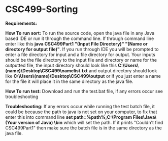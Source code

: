 # CSC499-Sorting

**Requirements:**


**How To run sort:**
To run the source code, open the java file in any Java based IDE or run it through the command line. If through command line enter like this **java CSC499Part1 "(Input File Directory)" "(Name or directory for output file)"**. If you run through IDE you will be prompted to enter a file directory for input and a file directory for output. Your inputs should be the file directory to the input file and directory or name for the outputted file, the input directory should look like this **C:\\Users\\(name)\\Desktop\\CSC499\\namelist.txt** and output  directory should look like **C:\\Users\\(name)\\Desktop\\CSC499\\output** or if you just enter a name for the file it will place it in the same directory as the java file.

**How To run test:**
Download and run the test.bat file, if any errors occur see troubleshooting

**Troubleshooting:**
If any errors occur while running the test batch file, it could be because the path to java is not set on your computer, to fix that enter this into command line **set path=%path%;C:\Program Files\Java\ (Your version of Java) \bin** which will set the path. If it prints "Couldn't find CSC499Part1" then make sure the batch file is in the same directory as the java file.
